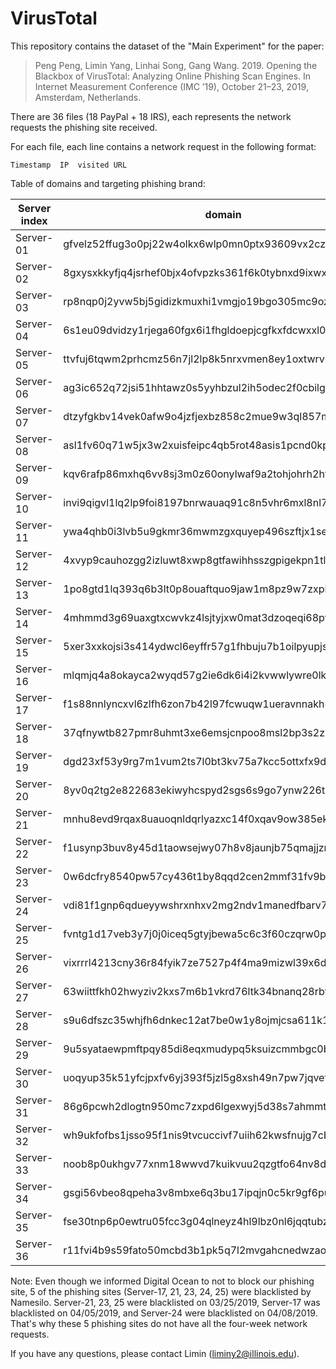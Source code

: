 # VirusTotal
This repository contains the dataset of the "Main Experiment" for the paper:

> Peng Peng, Limin Yang, Linhai Song, Gang Wang. 2019. Opening the Blackbox of VirusTotal: Analyzing Online Phishing Scan Engines. In Internet Measurement Conference (IMC ’19), October 21–23, 2019, Amsterdam, Netherlands.

There are 36 files (18 PayPal + 18 IRS), each represents the network requests the phishing site received. 

For each file, each line contains a network request in the following format:

`Timestamp	IP	visited URL`



Table of domains and targeting phishing brand:

| Server index | domain                                                 | phishing brand |
| ------------ | ------------------------------------------------------ | -------------- |
| Server-01    | gfvelz52ffug3o0pj22w4olkx6wlp0mn0ptx93609vx2cz856b.xyz | PayPal         |
| Server-02    | 8gxysxkkyfjq4jsrhef0bjx4ofvpzks361f6k0tybnxd9ixwx8.xyz | IRS            |
| Server-03    | rp8nqp0j2yvw5bj5gidizkmuxhi1vmgjo19bgo305mc9oz7xi3.xyz | PayPal         |
| Server-04    | 6s1eu09dvidzy1rjega60fgx6i1fhgldoepjcgfkxfdcwxxl08.xyz | IRS            |
| Server-05    | ttvfuj6tqwm2prhcmz56n7jl2lp8k5nrxvmen8ey1oxtwrv06r.xyz | PayPal         |
| Server-06    | ag3ic652q72jsi51hhtawz0s5yyhbzul2ih5odec2f0cbilg83.xyz | IRS            |
| Server-07    | dtzyfgkbv14vek0afw9o4jzfjexbz858c2mue9w3ql857mgv54.xyz | PayPal         |
| Server-08    | asl1fv60q71w5jx3w2xuisfeipc4qb5rot48asis1pcnd0kpb4.xyz | IRS            |
| Server-09    | kqv6rafp86mxhq6vv8sj3m0z60onylwaf9a2tohjohrh2htu7g.xyz | PayPal         |
| Server-10    | invi9qigvl1lq2lp9foi8197bnrwauaq91c8n5vhr6mxl8nl7c.xyz | IRS            |
| Server-11    | ywa4qhb0i3lvb5u9gkmr36mwmzgxquyep496szftjx1se26xiz.xyz | PayPal         |
| Server-12    | 4xvyp9cauhozgg2izluwt8xwp8gtfawihhsszgpigekpn1tlce.xyz | IRS            |
| Server-13    | 1po8gtd1lq393q6b3lt0p8ouaftquo9jaw1m8pz9w7zxping7r.xyz | PayPal         |
| Server-14    | 4mhmmd3g69uaxgtxcwvkz4lsjtyjxw0mat3dzoqeqi68pw9438.xyz | IRS            |
| Server-15    | 5xer3xxkojsi3s414ydwcl6eyffr57g1fhbuju7b1oilpyupjs.xyz | PayPal         |
| Server-16    | mlqmjq4a8okayca2wyqd57g2ie6dk6i4i2kvwwlywre0lkjssp.xyz | IRS            |
| Server-17    | f1s88nnlyncxvl6zlfh6zon7b42l97fcwuqw1ueravnnakh8xh.xyz | PayPal         |
| Server-18    | 37qfnywtb827pmr8uhmt3xe6emsjcnpoo8msl2bp3s2zhy69gf.xyz | IRS            |
| Server-19    | dgd23xf53y9rg7m1vum2ts7l0bt3kv75a7kcc5ottxfx9d9wvr.xyz | PayPal         |
| Server-20    | 8yv0q2tg2e822683ekiwyhcspyd2sgs6s9go7ynw226t6zobuq.xyz | IRS            |
| Server-21    | mnhu8evd9rqax8uauoqnldqrlyazxc14f0xqav9ow385ek1d23.xyz | PayPal         |
| Server-22    | f1usynp3buv8y45d1taowsejwy07h8v8jaunjb75qmajjzmuda.xyz | IRS            |
| Server-23    | 0w6dcfry8540pw57cy436t1by8qqd2cen2mmf31fv9betkpxb0.xyz | PayPal         |
| Server-24    | vdi81f1gnp6qdueyywshrxnhxv2mg2ndv1manedfbarv7a4fyn.xyz | IRS            |
| Server-25    | fvntg1d17veb3y7j0j0iceq5gtyjbewa5c6c3f60czqrw0p7ah.xyz | PayPal         |
| Server-26    | vixrrrl4213cny36r84fyik7ze7527p4f4ma9mizwl39x6dmf3.xyz | IRS            |
| Server-27    | 63wiittfkh02hwyziv2kxs7m6b1vkrd76ltk34bnanq28rbfjb.xyz | PayPal         |
| Server-28    | s9u6dfszc35whjfh6dnkec12at7be0w1y8ojmjcsa611k1b77c.xyz | IRS            |
| Server-29    | 9u5syataewpmftpqy85di8eqxmudypq5ksuizcmmbgc0bcaqxa.xyz | PayPal         |
| Server-30    | uoqyup35k51yfcjpxfv6yj393f5jzl5g8xsh49n7pw7jqvetxk.xyz | IRS            |
| Server-31    | 86g6pcwh2dlogtn950mc7zxpd6lgexwyj5d38s7ahmmtauuwkt.xyz | PayPal         |
| Server-32    | wh9ukfofbs1jsso95f1nis9tvcuccivf7uiih62kwsfnujg7cb.xyz | IRS            |
| Server-33    | noob8p0ukhgv77xnm18wwvd7kuikvuu2qzgtfo64nv8dehr6ys.xyz | PayPal         |
| Server-34    | gsgi56vbeo8qpeha3v8mbxe6q3bu17ipqjn0c5kr9gf6puts0s.xyz | IRS            |
| Server-35    | fse30tnp6p0ewtru05fcc3g04qlneyz4hl9lbz0nl6jqqtubz1.xyz | PayPal         |
| Server-36    | r11fvi4b9s59fato50mcbd3b1pk5q7l2mvgahcnedwzaongnlv.xyz | IRS            |

Note: Even though we informed Digital Ocean to not to block our phishing site, 5 of the phishing sites (Server-17, 21, 23, 24, 25) were blacklisted by Namesilo. Server-21, 23, 25 were blacklisted on 03/25/2019, Server-17 was blacklisted on 04/05/2019, and Server-24 were blacklisted on 04/08/2019. That's why these 5 phishing sites do not have all the four-week network requests.



If you have any questions, please contact Limin (liminy2@illinois.edu).

